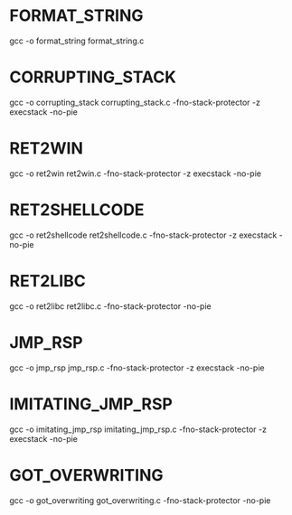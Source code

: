 # FORMAT_STRING
gcc -o format_string format_string.c

# CORRUPTING_STACK
gcc -o corrupting_stack corrupting_stack.c -fno-stack-protector -z execstack -no-pie

# RET2WIN
gcc -o ret2win ret2win.c -fno-stack-protector -z execstack -no-pie

# RET2SHELLCODE
gcc -o ret2shellcode ret2shellcode.c -fno-stack-protector -z execstack -no-pie

# RET2LIBC
gcc -o ret2libc ret2libc.c -fno-stack-protector -no-pie

# JMP_RSP
gcc -o jmp_rsp jmp_rsp.c -fno-stack-protector -z execstack -no-pie

# IMITATING_JMP_RSP
gcc -o imitating_jmp_rsp imitating_jmp_rsp.c -fno-stack-protector -z execstack -no-pie

# GOT_OVERWRITING
gcc -o got_overwriting got_overwriting.c -fno-stack-protector -no-pie